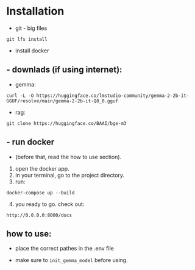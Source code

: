 
# Installation

* git - big files
```angular2html
git lfs install
```
* install docker


## - downlads (if using internet):
* gemma:
```
curl -L -O https://huggingface.co/lmstudio-community/gemma-2-2b-it-GGUF/resolve/main/gemma-2-2b-it-Q8_0.gguf
```
* rag:
```
git clone https://huggingface.co/BAAI/bge-m3
```
## - run docker
- (before that, read the how to use section).
1. open the docker app.
2. in your terminal, go to the project directory.
3. run:
```
docker-compose up --build 
```
4. you ready to go. check out: 
```angular2html
http://0.0.0.0:8000/docs
```

## how to use:
- place the correct pathes in the .env file



- make sure to `init_gemma_model` before using.